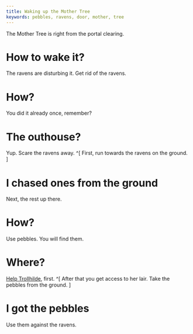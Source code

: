 ```yaml
---
title: Waking up the Mother Tree
keywords: pebbles, ravens, door, mother, tree
---
```


The Mother Tree is right from the portal clearing.

# How to wake it?
The ravens are disturbing it. Get rid of the ravens.

# How?
You did it already once, remember?

# The outhouse?
Yup. Scare the ravens away. ^[ First, run towards the ravens on the ground. ]

# I chased ones from the ground
Next, the rest up there.

# How?
Use pebbles. You will find them.

# Where?
[Help Trollhilde](04-hurt-troll.md), first. ^[ After that you get access to her lair. Take the pebbles from the ground. ]

# I got the pebbles
Use them against the ravens.
